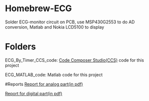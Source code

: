 # Homebrew-ECG
Solder ECG-monitor circuit on PCB, use MSP430G2553 to do AD conversion, Matlab and Nokia LCD5100 to display

# Folders
ECG_By_Timer_CCS_code: [Code Composer Studio(CCS)](http://www.ti.com/tool/ccstudio) code for this project

ECG_MATLAB_code: Matlab code for this project

#Reports
[Report for analog part(in pdf)](https://github.com/RodenLuo/Homebrew-ECG/blob/master/analog_part_report.pdf)

[Report for digital part(in pdf)](https://github.com/RodenLuo/Homebrew-ECG/blob/master/digital_part_report.pdf)
